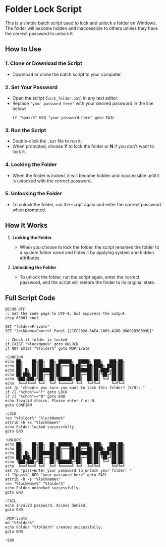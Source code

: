 # Folder Lock Script

This is a simple batch script used to lock and unlock a folder on Windows. The folder will become hidden and inaccessible to others unless they have the correct password to unlock it.

## How to Use

### 1. Clone or Download the Script
   - Download or clone the batch script to your computer.

### 2. Set Your Password
   - Open the script (`lock_folder.bat`) in any text editor.
   - Replace `"your password here"` with your desired password in the line below:
     ```batch
     if "%pass%" NEQ "your password here" goto FAIL
     ```

### 3. Run the Script
   - Double-click the `.bat` file to run it. 
   - When prompted, choose **Y** to lock the folder or **N** if you don't want to lock it.

### 4. Locking the Folder
   - When the folder is locked, it will become hidden and inaccessible until it is unlocked with the correct password.

### 5. Unlocking the Folder
   - To unlock the folder, run the script again and enter the correct password when prompted.

## How It Works

1. **Locking the Folder**  
   - When you choose to lock the folder, the script renames the folder to a system folder name and hides it by applying system and hidden attributes.

2. **Unlocking the Folder**  
   - To unlock the folder, run the script again, enter the correct password, and the script will restore the folder to its original state.

## Full Script Code

```batch
@ECHO OFF
:: Set the code page to UTF-8, but suppress the output
chcp 65001 >nul

SET "folder=Private"
SET "lockName=Control Panel.{21EC2020-3AEA-1069-A2DD-08002B30309D}"

:: Check if folder is locked
if EXIST "%lockName%" goto UNLOCK
if NOT EXIST "%folder%" goto MDPrivate

:CONFIRM
echo ██╗    ██╗██╗  ██╗ ██████╗  █████╗ ███╗   ███╗██╗
echo ██║    ██║██║  ██║██╔═══██╗██╔══██╗████╗ ████║██║
echo ██║ █╗ ██║███████║██║   ██║███████║██╔████╔██║██║
echo ██║███╗██║██╔══██║██║   ██║██╔══██║██║╚██╔╝██║██║
echo ╚███╔███╔╝██║  ██║╚██████╔╝██║  ██║██║ ╚═╝ ██║██║
echo  ╚══╝╚══╝ ╚═╝  ╚═╝ ╚═════╝ ╚═╝  ╚═╝╚═╝     ╚═╝╚═╝
set /p "cho=Are you sure you want to lock this folder? (Y/N): "
if /I "%cho%"=="Y" goto LOCK
if /I "%cho%"=="N" goto END
echo Invalid choice. Please enter Y or N.
goto CONFIRM

:LOCK
ren "%folder%" "%lockName%"
attrib +h +s "%lockName%"
echo Folder locked successfully.
goto END

:UNLOCK
echo ██╗    ██╗██╗  ██╗ ██████╗  █████╗ ███╗   ███╗██╗
echo ██║    ██║██║  ██║██╔═══██╗██╔══██╗████╗ ████║██║
echo ██║ █╗ ██║███████║██║   ██║███████║██╔████╔██║██║
echo ██║███╗██║██╔══██║██║   ██║██╔══██║██║╚██╔╝██║██║
echo ╚███╔███╔╝██║  ██║╚██████╔╝██║  ██║██║ ╚═╝ ██║██║
echo  ╚══╝╚══╝ ╚═╝  ╚═╝ ╚═════╝ ╚═╝  ╚═╝╚═╝     ╚═╝╚═╝
set /p "pass=Enter your password to unlock your folder: "
if "%pass%" NEQ "your password here" goto FAIL
attrib -h -s "%lockName%"
ren "%lockName%" "%folder%"
echo Folder unlocked successfully.
goto END

:FAIL
echo Invalid password. Access denied.
goto END

:MDPrivate
md "%folder%"
echo Folder "%folder%" created successfully.
goto END

:END
